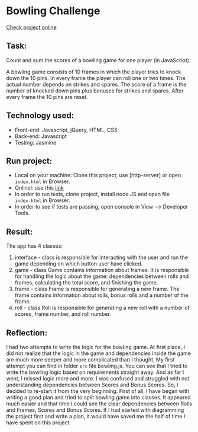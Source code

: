 
Bowling Challenge
=================

[Check project online](http://bowling_md.surge.sh/)

Task:
-----

Count and sum the scores of a bowling game for one player (in JavaScript).

A bowling game consists of 10 frames in which the player tries to knock down the 10 pins. In every frame the player can roll one or two times. The actual number depends on strikes and spares. The score of a frame is the number of knocked down pins plus bonuses for strikes and spares. After every frame the 10 pins are reset.

Technology used:
-----

* Front-end: Javascript, jQuery, HTML, CSS
* Back-end: Javascript
* Testing: Jasmine

Run project:
-----
* Local on your machine: Clone this project, use [http-server] or open ```index.html``` in Browser.
* Onlinel: use this [link](http://bowling_md.surge.sh/)
* In order to run tests, clone project, install node JS and open file ```index.html``` in Browser.
* In order to see if tests are passing, open console in View --> Developer Tools.

Result:
-----

The app has 4 classes:

1. interface - class is responsible for interacting with the user and run the game depending on which button user have clicked.
2. game - class Game contains information about frames. It is responsible for handling the logic about the game: dependencies between rolls and frames, calculating the total score, and finishing the game.
3. frame - class Frame is responsible for generating a new frame. The frame contains information about rolls, bonus rolls and a number of the frame.
4. roll - class Roll is responsible for generating a new roll with a number of scores, frame number, and roll number.

Reflection:
-----

I had two attempts to write the logic for the bowling game.
At first place, I did not realize that the logic in the game and dependencies inside the game are much more deeper and more complicated than I thought.
My first attempt you can find in folder ```src``` file bowling.js. You can see that I tried to write the bowling logic based on requirements straight away. And as far I went, I missed logic more and more. I was confused and struggled with not understanding dependencies between Scores and Bonus Scores. 
So, I decided to re-start it from the very beginning. First of all, I have began with writing a good plan and tried to split bowling game into classes. It appeared much easier and that time I could see the clear dependencies between Rolls and Frames, Scores and Bonus Scores.
If I had started with diagramming the project first and write a plan, it would have saved me the half of time I have spent on this project.
